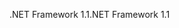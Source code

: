 <span data-ttu-id="d2366-101">.NET Framework 1.1</span><span class="sxs-lookup"><span data-stu-id="d2366-101">.NET Framework 1.1</span></span>